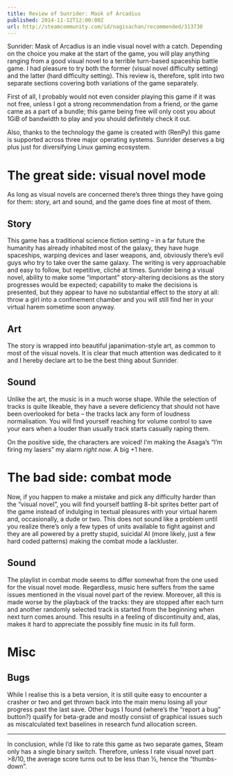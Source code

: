 ```yaml
---
title: Review of Sunrider: Mask of Arcadius
published: 2014-11-12T12:00:00Z
url: http://steamcommunity.com/id/nagisachan/recommended/313730
---
```


Sunrider: Mask of Arcadius is an indie visual novel with a catch. Depending on
the choice you make at the start of the game, you will play anything ranging
from a good visual novel to a terrible turn-based spaceship battle game.  I had
pleasure to try both the former (visual novel difficulty setting) and the
latter (hard difficulty setting). This review is, therefore, split into two
separate sections covering both variations of the game separately.

First of all, I probably would not even consider playing this game if it was
not free, unless I got a strong recommendation from a friend, or the game came
as a part of a bundle; this game being free will only cost you about 1GiB of
bandwidth to play and you should definitely check it out.

Also, thanks to the technology the game is created with (RenPy) this game is
supported across three major operating systems. Sunrider deserves a big plus
just for diversifying Linux gaming ecosystem.

# The great side: visual novel mode

As long as visual novels are concerned there’s three things they have going for
them: story, art and sound, and the game does fine at most of them.

## Story

This game has a traditional science fiction setting – in a far future the
humanity has already inhabited most of the galaxy, they have huge spaceships,
warping devices and laser weapons, and, obviously there’s evil guys who try to
take over the same galaxy. The writing is very approachable and easy to follow,
but repetitive, cliché at times. Sunrider being a visual novel, ability to make
some “important” story-altering decisions as the story progresses would be
expected; capability to make the decisions is presented, but they appear to
have no substantial effect to the story at all: throw a girl into a confinement
chamber and you will still find her in your virtual harem sometime soon anyway.

## Art

The story is wrapped into beautiful japanimation-style art, as common to most
of the visual novels. It is clear that much attention was dedicated to it and I
hereby declare art to be the best thing about Sunrider.

## Sound

Unlike the art, the music is in a much worse shape. While the selection of
tracks is quite likeable, they have a severe deficiency that should not have
been overlooked for beta – the tracks lack any form of loudness normalisation.
You will find yourself reaching for volume control to save your ears when a
louder than usually track starts casually raping them.

On the positive side, the characters are voiced! I’m making the Asaga’s “I’m
firing my lasers” my alarm *right now*. A big +1 here.

# The bad side: combat mode

Now, if you happen to make a mistake and pick any difficulty harder than the
“visual novel”, you will find yourself battling 8-bit sprites better part of
the game instead of indulging in textual pleasures with your virtual harem
and, occasionally, a dude or two. This does not sound like a problem until you
realize there’s only a few types of units available to fight against and they
are all powered by a pretty stupid, suicidal AI (more likely, just a few hard
coded patterns) making the combat mode a lackluster.

## Sound

The playlist in combat mode seems to differ somewhat from the one used for the
visual novel mode. Regardless, music here suffers from the same issues
mentioned in the visual novel part of the review. Moreover, all this is made
worse by the playback of the tracks: they are stopped after each turn and
another randomly selected track is started from the beginning when next turn
comes around. This results in a feeling of discontinuity and, alas, makes it
hard to appreciate the possibly fine music in its full form.

# Misc

## Bugs

While I realise this is a beta version, it is still quite easy to encounter a
crasher or two and get thrown back into the main menu losing all your progress
past the last save. Other bugs I found (where’s the “report a bug” button?)
qualify for beta-grade and mostly consist of graphical issues such as
miscalculated text baselines in research fund allocation screen.

---

In conclusion, while I’d like to rate this game as two separate games, Steam
only has a single binary switch. Therefore, unless I rate visual novel part
\>8/10, the average score turns out to be less than ½, hence the “thumbs-down”.
